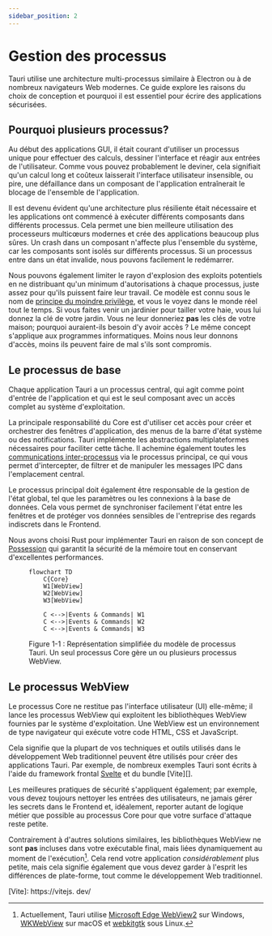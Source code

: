 ```yaml
---
sidebar_position: 2
---
```


# Gestion des processus

Tauri utilise une architecture multi-processus similaire à Electron ou à de nombreux navigateurs Web modernes. Ce guide explore les raisons du choix de conception et pourquoi il est essentiel pour écrire des applications sécurisées.

## Pourquoi plusieurs processus?

Au début des applications GUI, il était courant d'utiliser un processus unique pour effectuer des calculs, dessiner l'interface et réagir aux entrées de l'utilisateur. Comme vous pouvez probablement le deviner, cela signifiait qu'un calcul long et coûteux laisserait l'interface utilisateur insensible, ou pire, une défaillance dans un composant de l'application entraînerait le blocage de l'ensemble de l'application.

Il est devenu évident qu'une architecture plus résiliente était nécessaire et les applications ont commencé à exécuter différents composants dans différents processus. Cela permet une bien meilleure utilisation des processeurs multicœurs modernes et crée des applications beaucoup plus sûres. Un crash dans un composant n'affecte plus l'ensemble du système, car les composants sont isolés sur différents processus. Si un processus entre dans un état invalide, nous pouvons facilement le redémarrer.

Nous pouvons également limiter le rayon d'explosion des exploits potentiels en ne distribuant qu'un minimum d'autorisations à chaque processus, juste assez pour qu'ils puissent faire leur travail. Ce modèle est connu sous le nom de [principe du moindre privilège][], et vous le voyez dans le monde réel tout le temps. Si vous faites venir un jardinier pour tailler votre haie, vous lui donnez la clé de votre jardin. Vous ne leur donneriez **pas** les clés de votre maison; pourquoi auraient-ils besoin d'y avoir accès ? Le même concept s'applique aux programmes informatiques. Moins nous leur donnons d'accès, moins ils peuvent faire de mal s'ils sont compromis.

## Le processus de base

Chaque application Tauri a un processus central, qui agit comme point d'entrée de l'application et qui est le seul composant avec un accès complet au système d'exploitation.

La principale responsabilité du Core est d'utiliser cet accès pour créer et orchestrer des fenêtres d'application, des menus de la barre d'état système ou des notifications. Tauri implémente les abstractions multiplateformes nécessaires pour faciliter cette tâche. Il achemine également toutes les [communications inter-processus][] via le processus principal, ce qui vous permet d'intercepter, de filtrer et de manipuler les messages IPC dans l'emplacement central.

Le processus principal doit également être responsable de la gestion de l'état global, tel que les paramètres ou les connexions à la base de données. Cela vous permet de synchroniser facilement l'état entre les fenêtres et de protéger vos données sensibles de l'entreprise des regards indiscrets dans le Frontend.

Nous avons choisi Rust pour implémenter Tauri en raison de son concept de [Possession][] qui garantit la sécurité de la mémoire tout en conservant d'excellentes performances.

<figure>

```mermaid
flowchart TD
    C{Core}
    W1[WebView]
    W2[WebView]
    W3[WebView]

    C <-->|Events & Commands| W1
    C <-->|Events & Commands| W2
    C <-->|Events & Commands| W3
```

<figcaption>Figure 1-1 : Représentation simplifiée du modèle de processus Tauri. Un seul processus Core gère un ou plusieurs processus WebView.</figcaption>
</figure>

## Le processus WebView

Le processus Core ne restitue pas l'interface utilisateur (UI) elle-même; il lance les processus WebView qui exploitent les bibliothèques WebView fournies par le système d'exploitation. Une WebView est un environnement de type navigateur qui exécute votre code HTML, CSS et JavaScript.

Cela signifie que la plupart de vos techniques et outils utilisés dans le développement Web traditionnel peuvent être utilisés pour créer des applications Tauri. Par exemple, de nombreux exemples Tauri sont écrits à l'aide du framework frontal [Svelte][] et du bundle [Vite][].

Les meilleures pratiques de sécurité s'appliquent également; par exemple, vous devez toujours nettoyer les entrées des utilisateurs, ne jamais gérer les secrets dans le Frontend et, idéalement, reporter autant de logique métier que possible au processus Core pour que votre surface d'attaque reste petite.

Contrairement à d'autres solutions similaires, les bibliothèques WebView ne sont **pas** incluses dans votre exécutable final, mais liées dynamiquement au moment de l'exécution[^1]. Cela rend votre application _considérablement_ plus petite, mais cela signifie également que vous devez garder à l'esprit les différences de plate-forme, tout comme le développement Web traditionnel.

<!-- prettier-ignore -->
[^1]: Actuellement, Tauri utilise [Microsoft Edge WebView2][] sur Windows, [WKWebView][] sur macOS et [webkitgtk][] sous Linux.

[principe du moindre privilège]: https://en.wikipedia.org/wiki/Principle_of_least_privilege
[communications inter-processus]: ./inter-process-communication/readme.md
[Possession]: https://doc.rust-lang.org/book/ch04-01-what-is-ownership.html
[Microsoft Edge WebView2]: https://docs.microsoft.com/en-us/microsoft-edge/webview2/
[WKWebView]: https://developer.apple.com/documentation/webkit/wkwebview
[webkitgtk]: https://webkitgtk.org
[Svelte]: https://svelte.dev/
[Vite]: https://vitejs. dev/
